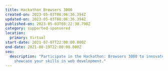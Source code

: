 ```yaml
---
title: Hackathon Browsers 3000
created-on: 2023-05-03T08:06:36.394Z
updated-on: 2023-05-03T08:06:36.394Z
published-on: 2023-05-03T08:22:38.798Z
category: supported-sponsored
location:
  primary: Virtual
start-date: 2021-07-07T22:00:00.000Z
end-date: 2021-08-19T22:00:00.000Z
seo:
  description: "Participate in the Hackathon: Browsers 3000 to innovate and
    showcase your skills in web development."
---
```


